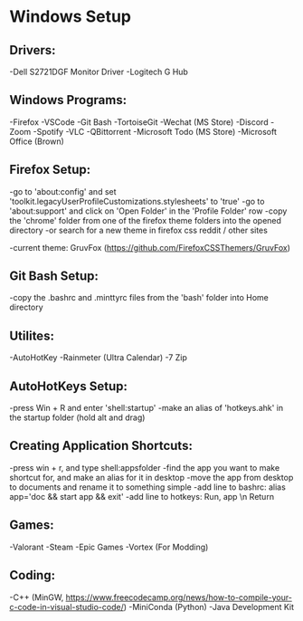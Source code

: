 # Windows Setup

## Drivers:

-Dell S2721DGF Monitor Driver
-Logitech G Hub

## Windows Programs:

-Firefox
-VSCode
-Git Bash
-TortoiseGit
-Wechat (MS Store)
-Discord
-Zoom
-Spotify
-VLC
-QBittorrent
-Microsoft Todo (MS Store)
-Microsoft Office (Brown)

## Firefox Setup:

-go to 'about:config' and set 'toolkit.legacyUserProfileCustomizations.stylesheets' to 'true'
-go to 'about:support' and click on 'Open Folder' in the 'Profile Folder' row
-copy the 'chrome' folder from one of the firefox theme folders into the opened directory
-or search for a new theme in firefox css reddit / other sites

-current theme: GruvFox (https://github.com/FirefoxCSSThemers/GruvFox)

## Git Bash Setup:

-copy the .bashrc and .minttyrc files from the 'bash' folder into Home directory

## Utilites:

-AutoHotKey
-Rainmeter (Ultra Calendar)
-7 Zip

## AutoHotKeys Setup:

-press Win + R and enter 'shell:startup'
-make an alias of 'hotkeys.ahk' in the startup folder (hold alt and drag)

## Creating Application Shortcuts:

-press win + r, and type shell:appsfolder
-find the app you want to make shortcut for, and make an alias for it in desktop
-move the app from desktop to documents and rename it to something simple
-add line to bashrc: alias app='doc && start app && exit'
-add line to hotkeys: Run, app \n Return

## Games:

-Valorant
-Steam
-Epic Games
-Vortex (For Modding)

## Coding:

-C++ (MinGW, https://www.freecodecamp.org/news/how-to-compile-your-c-code-in-visual-studio-code/)
-MiniConda (Python)
-Java Development Kit
